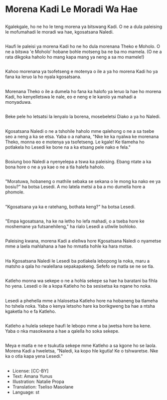# Morena Kadi Le Moradi Wa Hae

##
Kgalekgale, ho ne ho le teng morena ya bitswang Kadi. O ne a dula paleising le mofumahadi le moradi wa hae, kgosatsana Naledi.

##
Haufi le paleisi ya morena Kadi ho ne ho dula morenana Theko e Moholo. O ne a bitswa 'e Moholo' hobane bohle motseng ba ne ba mo mamela. (O ne a rata dikgoka haholo ho mang kapa mang ya neng a sa mo mamele!)

##
Kahoo morenana ya tsofetseng e motenya o ile a ya ho morena Kadi ho ya fana ka leruo la ho nyala kgosatsana.

##
Morenana Theko o ile a dumela ho fana ka halofo ya leruo la hae ho morena Kadi, ho kenyelletswa le nale, eo e neng e le karolo ya mahadi a monyaduwa.

##
Beke pele ho letsatsi la lenyalo la borena, mosebeletsi Diako a ya ho Naledi.

##
Kgosatsana Naledi o ne a tshohile haholo mme qalehong o ne a sa tsebe seo a neng a ka se etsa. Yaba o a nahana, "Nke ke ka nyalwa ke morenana Theko, monna eo e motenya ya tsofetseng. Le kgale! Ke tlameha ho potlakela ho Lesedi ke bone na a ka etsang pele nako e fela."

##
Bosiung boo Naledi a nyenyelepa a tswa ka paleising. Ebang ntate a ka bona hore o ne a ya kae o ne a tla halefa haholo.

##
"Moratuwa, hobaneng o mathile sebaka se sekana o le mong ka nako ee ya bosiu?" ha botsa Lesedi. A mo latela metsi a ba a mo dumella hore a phomole.

##
"Kgosatsana ya ka e ratehang, bothata keng?" ha botsa Lesedi.

##
"Empa kgosatsana, ha ke na letho ho lefa mahadi, o a tseba hore ke moshemane ya futsanehileng," ha rialo Lesedi a utlwile bohloko.

##
Paleising kwana, morena Kadi a elellwa hore Kgosatsana Naledi o nyametse mme a laela mahlahana a hae ho mmatla hohle ka hara motse.

##
Ha Kgosatsana Naledi le Lesedi ba potlakela lebopong la noka, maru a matsho a qala ho rwalellana sepakapakeng. Sefefo se matla se ne se tla.

##
Katleho monna wa sekepe o ne a hohla sekepe sa hae ha baratani ba fihla ho yena. Lesedi o ile a kopa Katleho ho ba sesisetsa ka nqane ho noka.

##
Lesedi a phehella mme a hlalosetsa Katleho hore na hobaneng ba tlameha ho tshela noka. Yaba o kenya letsoho hare ka borikgweng ba hae a ntsha kgaketla ho e fa Katleho.

##
Katleho a hulela sekepe haufi le lebopo mme a ba jwetsa hore ba kene. Yaba o nka masokwana a hae a qalella ho soka sekepe.

##
Meya e matla e ne e tsukutla sekepe mme Katleho a sa kgone ho se laola. Morena Kadi a hweletsa, "Naledi, ka kopo hle kgutla! Ke o tshwaretse. Nke ka o otla kapa yena Lesedi."

##
* License: [CC-BY]
* Text: Amana Yunus
* Illustration: Natalie Propa
* Translation: Tseliso Masolane
* Language: st
